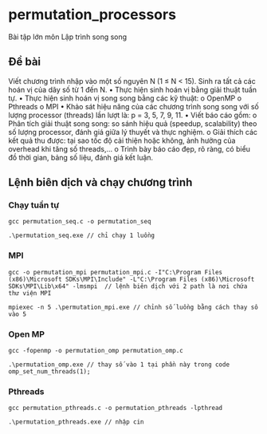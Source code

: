 # permutation_processors
Bài tập lớn môn Lập trình song song  
## Đề bài
Viết chương trình nhập vào một số nguyên N (1 ≤ N < 15). Sinh ra tất cả các hoán vị của dãy số từ 1 đến N.
•	Thực hiện sinh hoán vị bằng giải thuật tuần tự.
•	Thực hiện sinh hoán vị song song bằng các kỹ thuật:
   o	OpenMP
   o	Pthreads
   o	MPI
•	Khảo sát hiệu năng của các chương trình song song với số lượng processor (threads) lần lượt là: p = 3, 5, 7, 9, 11.
•	Viết báo cáo gồm:
   o	Phân tích giải thuật song song: so sánh hiệu quả (speedup, scalability) theo số lượng processor, đánh giá giữa lý thuyết và thực nghiệm.
   o	Giải thích các kết quả thu được: tại sao tốc độ cải thiện hoặc không, ảnh hưởng của overhead khi tăng số threads,...
   o	Trình bày báo cáo đẹp, rõ ràng, có biểu đồ thời gian, bảng số liệu, đánh giá kết luận.


## Lệnh biên dịch và chạy chương trình  
### Chạy tuần tự 
```
gcc permutation_seq.c -o permutation_seq 

.\permutation_seq.exe // chỉ chạy 1 luồng 
```  
### MPI
```
gcc -o permutation_mpi permutation_mpi.c -I"C:\Program Files (x86)\Microsoft SDKs\MPI\Include" -L"C:\Program Files (x86)\Microsoft SDKs\MPI\Lib\x64" -lmsmpi  // lệnh biên dịch với 2 path là nơi chứa thư viện MPI

mpiexec -n 5 .\permutation_mpi.exe // chỉnh số luồng bằng cách thay số vào 5
```  
### Open MP
```
gcc -fopenmp -o permutation_omp permutation_omp.c

.\permutation_omp.exe // thay số vào 1 tại phần này trong code omp_set_num_threads(1); 
```  
### Pthreads
```
gcc permutation_pthreads.c -o permutation_pthreads -lpthread

.\permutation_pthreads.exe // nhập cin
```
